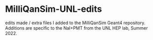 # MilliQanSim-UNL-edits
edits made / extra files I added to the MilliQanSim Geant4 repository. Additions are specific to the NaI+PMT from the UNL HEP lab, Summer 2022.
